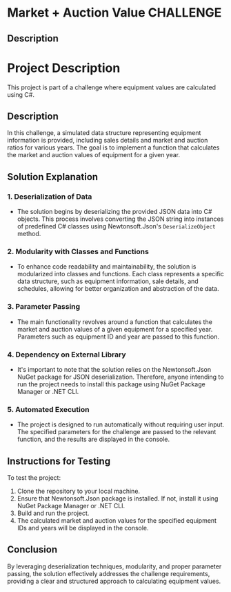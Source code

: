 <h1>Market + Auction Value CHALLENGE</h1>

<h2>Description</h2> 

# Project Description

This project is part of a challenge where equipment values are calculated using C#.

## Description

In this challenge, a simulated data structure representing equipment information is provided, including sales details and market and auction ratios for various years. The goal is to implement a function that calculates the market and auction values of equipment for a given year.

## Solution Explanation

### 1. Deserialization of Data
   - The solution begins by deserializing the provided JSON data into C# objects. This process involves converting the JSON string into instances of predefined C# classes using Newtonsoft.Json's `DeserializeObject` method.

### 2. Modularity with Classes and Functions
   - To enhance code readability and maintainability, the solution is modularized into classes and functions. Each class represents a specific data structure, such as equipment information, sale details, and schedules, allowing for better organization and abstraction of the data.

### 3. Parameter Passing
   - The main functionality revolves around a function that calculates the market and auction values of a given equipment for a specified year. Parameters such as equipment ID and year are passed to this function.

### 4. Dependency on External Library
   - It's important to note that the solution relies on the Newtonsoft.Json NuGet package for JSON deserialization. Therefore, anyone intending to run the project needs to install this package using NuGet Package Manager or .NET CLI.

### 5. Automated Execution
   - The project is designed to run automatically without requiring user input. The specified parameters for the challenge are passed to the relevant function, and the results are displayed in the console.

## Instructions for Testing

To test the project:

1. Clone the repository to your local machine.
2. Ensure that Newtonsoft.Json package is installed. If not, install it using NuGet Package Manager or .NET CLI.
3. Build and run the project.
4. The calculated market and auction values for the specified equipment IDs and years will be displayed in the console.

## Conclusion

By leveraging deserialization techniques, modularity, and proper parameter passing, the solution effectively addresses the challenge requirements, providing a clear and structured approach to calculating equipment values.


